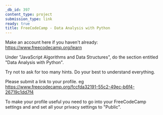 ```yaml
---
_db_id: 397
content_type: project
submission_type: link
ready: true
title: FreeCodeCamp - Data Analysis with Python
---
```


Make an account here if you haven't already: https://www.freecodecamp.org/learn

Under "JavaScript Algorithms and Data Structures", do the section entitled "Data Analysis with Python".

Try not to ask for too many hints. Do your best to understand everything.

Please submit a link to your profile. eg https://www.freecodecamp.org/fccfda32191-55c2-49ec-b6f4-26719c1dd7f4

To make your profile useful you need to go into your FreeCodeCamp settings and and set all your privacy settings to "Public".